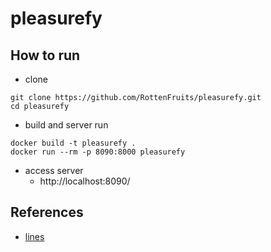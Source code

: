 # pleasurefy

## How to run
- clone
```
git clone https://github.com/RottenFruits/pleasurefy.git
cd pleasurefy
```

- build and server run
```
docker build -t pleasurefy .
docker run --rm -p 8090:8000 pleasurefy
```

- access server
    - http://localhost:8090/

## References


- [lines](https://labs.fluuu.id/lines/)
